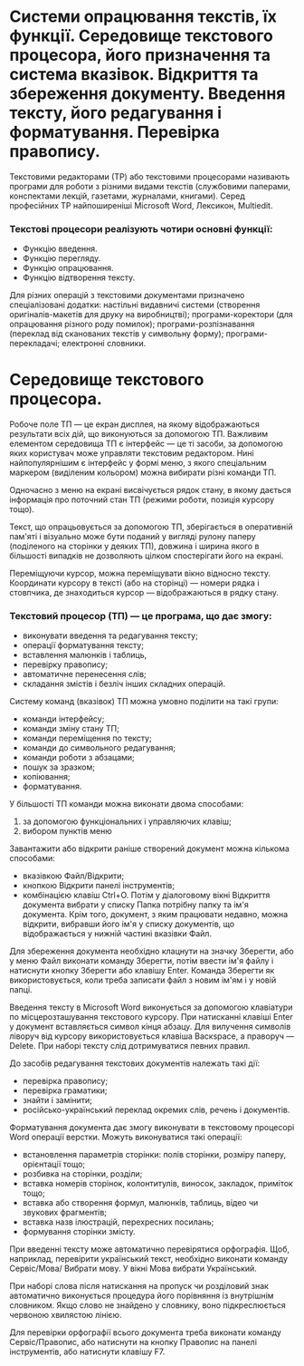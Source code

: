 # Системи опрацювання текстів, їх функції. Середовище текстового процесора, його призначення та система вказівок. Відкриття та збереження документу. Введення тексту, його редагування і форматування. Перевірка правопису.

Текстовими редакторами (ТР) або текстовими процесорами називають програми для роботи з різними видами текстів (службовими паперами, конспектами лекцій, газетами, журналами, книгами). Серед професійних ТР найпоширеніші Microsoft Word, Лексикон, Multiedit.
### Текстові процесори реалізують чотири основні функції:

- Функцію введення.
- Функцію перегляду.
- Функцію опрацювання.
- Функцію відтворення тексту.

Для різних операцій з текстовими документами призначено спеціалізовані додатки: настільні видавничі системи (створення оригіналів-макетів для друку на виробництві); програми-коректори (для опрацювання різного роду помилок); програми-розпізнавання (переклад від сканованих текстів у символьну форму); програми-перекладачі; електронні словники.

# Середовище текстового процесора.

Робоче поле ТП — це екран дисплея, на якому відображаються результати всіх дій, що виконуються за допомогою ТП. Важливим елементом середовища ТП є інтерфейс — це ті засоби, за допомогою яких користувач може управляти текстовим редактором. Нині найпопулярнішим є інтерфейс у формі меню, з якого спеціальним маркером (виділеним кольором) можна вибирати різні команди ТП.

Одночасно з меню на екрані висвічується рядок стану, в якому дається інформація про поточний стан ТП (режими роботи, позиція курсору тощо).

Текст, що опрацьовується за допомогою ТП, зберігається в оперативній пам'яті і візуально може бути поданий у вигляді рулону паперу (поділеного на сторінки у деяких ТП), довжина і ширина якого в більшості випадків не дозволяють цілком спостерігати його на екрані.

Переміщуючи курсор, можна переміщувати вікно відносно тексту. Координати курсору в тексті (або на сторінці) — номери рядка і стовпчика, де знаходиться курсор — відображаються в рядку стану.
### Текстовий процесор (ТП) — це програма, що дає змогу:

- виконувати введення та редагування тексту;
- операції форматування тексту;
- вставлення малюнків і таблиць,
- перевірку правопису;
- автоматичне перенесення слів;
- складання змістів і безліч інших складних операцій.

Систему команд (вказівок) ТП можна умовно поділити на такі групи:

-   команди інтерфейсу;
-   команди зміну стану ТП;
-   команди переміщення по тексту;
-   команди до символьного редагування;
-   команди роботи з абзацами;
-   пошук за зразком;
-   копіювання;
-   форматування.

У більшості ТП команди можна виконати двома способами:
1) за допомогою функціональних і управляючих клавіш; 
2) вибором пунктів меню

Завантажити або відкрити раніше створений документ можна кількома способами:
-   вказівкою Файл/Відкрити;
-   кнопкою Відкрити панелі інструментів;
-    комбінацією клавіш Ctrl+О.
Потім у діалоговому вікні Відкриття документа вибрати у списку Папка потрібну папку та ім'я документа. Крім того, документ, з яким працювати недавно, можна відкрити, вибравши його ім'я у списку документів, що відображається у нижній частині вказівки Файл.

Для збереження документа необхідно клацнути на значку Зберегти, або у меню Файл виконати команду Зберегти, потім ввести ім'я файлу і натиснути кнопку Зберегти або клавішу Еnter. Команда Зберегти як використовується, коли треба записати файл з новим ім'ям і у новій папці.

Введення тексту в Microsoft Word виконується за допомогою клавіатури по місцерозташування текстового курсору. При натисканні клавіші Еnter у документ вставляється символ кінця абзацу. Для вилучення символів ліворуч від курсору використовується клавіша Васкsрасе, а праворуч — Delete. При наборі тексту слід дотримуватися певних правил.

До засобів редагування текстових документів належать такі дії:
-   перевірка правопису;
-   перевірка граматики;
-   знайти і замінити;
-   російсько-український переклад окремих слів, речень і документів.

Форматування документа дає змогу виконувати в текстовому процесорі Word операції верстки. Можуть виконуватися такі операції:
-   встановлення параметрів сторінки: полів сторінки, розміру паперу, орієнтації тощо;
-   розбивка на сторінки, розділи;
-   вставка номерів сторінок, колонтитулів, виносок, закладок, приміток тощо;
-   вставка або створення формул, малюнків, таблиць, відео чи звукових фрагментів;
-   вставка назв ілюстрацій, перехресних посилань;
-   формування сторінки змісту.

При введенні тексту може автоматично перевірятися орфографія. Щоб, наприклад, перевірити український текст, необхідно виконати команду Сервіс/Мова/ Вибрати мову. У вікні Мова вибрати Український.

При наборі слова після натискання на пропуск чи розділовий знак автоматично виконується процедура його порівняння із внутрішнім словником. Якщо слово не знайдено у словнику, воно підкреслюється червоною хвилястою лінією.

Для перевірки орфографії всього документа треба виконати команду Сервіс/Правопис, або натиснути на кнопку Правопис на панелі інструментів, або натиснути клавішу F7.

